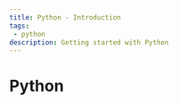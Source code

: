 ```yaml
---
title: Python - Introduction
tags: 
 - python
description: Getting started with Python
---
```


# Python